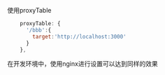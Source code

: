 使用proxyTable
```js 
    proxyTable: {
      '/bbb':{
        target:'http://localhost:3000'
      }
    },
```
在开发环境中，使用nginx进行设置可以达到同样的效果
